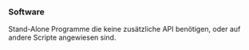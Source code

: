 ### Software
Stand-Alone Programme die keine zusätzliche API benötigen, oder auf andere Scripte angewiesen sind.
